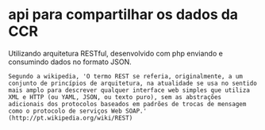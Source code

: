 # api para compartilhar os dados da CCR
Utilizando arquitetura RESTful, desenvolvido com php enviando e consumindo dados no formato JSON.

``
    Segundo a wikipedia, 'O termo REST se referia, originalmente, a um conjunto de princípios de arquitetura, na atualidade se usa no sentido mais amplo para descrever qualquer interface web simples que utiliza XML e HTTP (ou YAML, JSON, ou texto puro), sem as abstrações adicionais dos protocolos baseados em padrões de trocas de mensagem como o protocolo de serviços Web SOAP.' (http://pt.wikipedia.org/wiki/REST)
``
 
 
 
